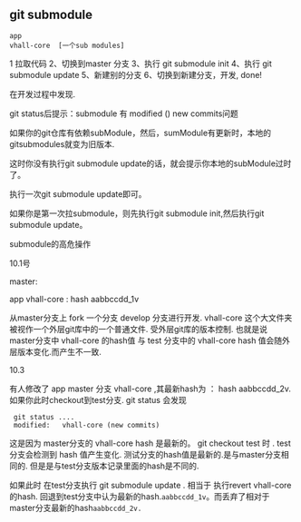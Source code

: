 ## git submodule 

    app
    vhall-core  [一个sub modules]
    
1 拉取代码 
2、切换到master 分支 
3、执行 git submodule init 
4、执行 git submodule update 
5、新建别的分支 
6、切换到新建分支，开发, done!    

在开发过程中发现.

git status后提示：submodule 有 modified () new commits问题

如果你的git仓库有依赖subModule，然后，sumModule有更新时，本地的gitsubmodules就变为旧版本.

这时你没有执行git submodule update的话，就会提示你本地的subModule过时了。

执行一次git submodule update即可。

如果你是第一次拉submodule，则先执行git submodule init,然后执行git submodule update。


submodule的高危操作

10.1号 

master:

app
vhall-core : hash aabbccdd_1v

从master分支上 fork 一个分支 develop 分支进行开发.
vhall-core 这个大文件夹被视作一个外层git库中的一个普通文件. 受外层git库的版本控制. 
也就是说 master分支中 vhall-core 的hash值 与 test 分支中的 vhall-core hash 值会随外层版本变化.而产生不一致.


10.3 

有人修改了 app master 分支 vhall-core ,其最新hash为 ：  hash aabbccdd_2v.
如果你此时checkout到test分支. git status 会发现
    
     git status ....
     modified:   vhall-core (new commits)

这是因为 master分支的 vhall-core hash 是最新的。 git checkout test 时 . test分支会检测到 hash 值产生变化.
测试分支的hash值是最新的.是与master分支相同的. 但是是与test分支版本记录里面的hash是不同的.

如果此时 在test分支执行 git submodule update . 相当于 执行revert vhall-core的hash. 
回退到test分支中认为最新的hash.`aabbccdd_1v`。而丢弃了相对于master分支最新的hash`aabbccdd_2v.`


